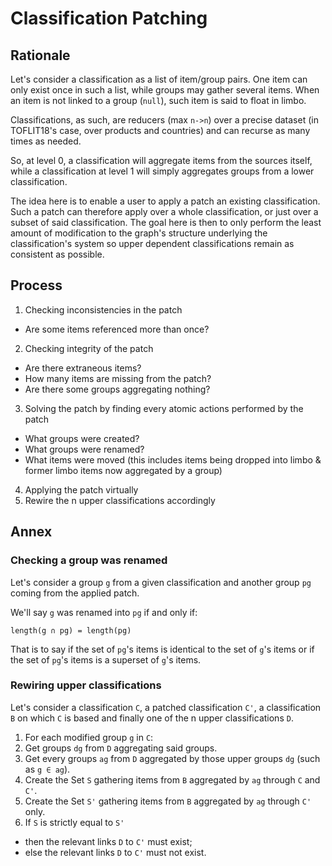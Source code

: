 # Classification Patching

## Rationale

Let's consider a classification as a list of item/group pairs. One item can only exist once in such a list, while groups may gather several items. When an item is not linked to a group (`null`), such item is said to float in limbo.

Classifications, as such, are reducers (max `n->n`) over a precise dataset (in TOFLIT18's case, over products and countries) and can recurse as many times as needed.

So, at level 0, a classification will aggregate items from the sources itself, while a classification at level 1 will simply aggregates groups from a lower classification.

The idea here is to enable a user to apply a patch an existing classification. Such a patch can therefore apply over a whole classification, or just over a subset of said classification. The goal here is then to only perform the least amount of modification to the graph's structure underlying the classification's system so upper dependent classifications remain as consistent as possible.

## Process

1. Checking inconsistencies in the patch
  * Are some items referenced more than once?
2. Checking integrity of the patch
  * Are there extraneous items?
  * How many items are missing from the patch?
  * Are there some groups aggregating nothing?
3. Solving the patch by finding every atomic actions performed by the patch
  * What groups were created?
  * What groups were renamed?
  * What items were moved (this includes items being dropped into limbo & former limbo items now aggregated by a group)
4. Applying the patch virtually
5. Rewire the n upper classifications accordingly

## Annex

### Checking a group was renamed

Let's consider a group `g` from a given classification and another group `pg` coming from the applied patch.

We'll say `g` was renamed into `pg` if and only if:

```
length(g ∩ pg) = length(pg)
```

That is to say if the set of `pg`'s items is identical to the set of `g`'s items or if the set of `pg`'s items is a superset of `g`'s items.

### Rewiring upper classifications

Let's consider a classification `C`, a patched classification `C'`, a classification `B` on which `C` is based and finally one of the n upper classifications `D`.

1. For each modified group `g` in `C`:
  1. Get groups `dg` from `D` aggregating said groups.
  2. Get every groups `ag` from `D` aggregated by those upper groups `dg` (such as `g ∈ ag`).
2. Create the Set `S` gathering items from `B` aggregated by `ag` through `C` and `C'`.
3. Create the Set `S'` gathering items from `B` aggregated by `ag` through `C'` only.
4. If `S` is strictly equal to `S'`
  * then the relevant links `D` to `C'` must exist;
  * else the relevant links `D` to `C'` must not exist.
